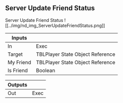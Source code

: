## Server Update Friend Status
Server Update Friend Status
![[../img/nd_img_ServerUpdateFriendStatus.png]]

|Inputs||
|--|--|
| In | Exec |
| Target | TBLPlayer State Object Reference |
| My Friend | TBLPlayer State Object Reference |
| Is Friend | Boolean |

|Outputs||
|--|--|
| Out | Exec |
